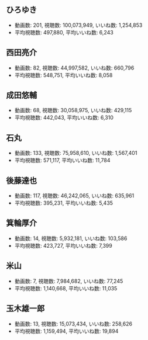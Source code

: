 ## ひろゆき

-   動画数: 201, 視聴数: 100,073,949, いいね数: 1,254,853
-   平均視聴数: 497,880, 平均いいね数: 6,243

## 西田亮介

-   動画数: 82, 視聴数: 44,997,582, いいね数: 660,796
-   平均視聴数: 548,751, 平均いいね数: 8,058

## 成田悠輔

-   動画数: 68, 視聴数: 30,058,975, いいね数: 429,115
-   平均視聴数: 442,043, 平均いいね数: 6,310

## 石丸

-   動画数: 133, 視聴数: 75,958,610, いいね数: 1,567,401
-   平均視聴数: 571,117, 平均いいね数: 11,784

## 後藤達也

-   動画数: 117, 視聴数: 46,242,065, いいね数: 635,961
-   平均視聴数: 395,231, 平均いいね数: 5,435

## 箕輪厚介

-   動画数: 14, 視聴数: 5,932,181, いいね数: 103,586
-   平均視聴数: 423,727, 平均いいね数: 7,399

## 米山

-   動画数: 7, 視聴数: 7,984,682, いいね数: 77,245
-   平均視聴数: 1,140,668, 平均いいね数: 11,035

## 玉木雄一郎

-   動画数: 13, 視聴数: 15,073,434, いいね数: 258,626
-   平均視聴数: 1,159,494, 平均いいね数: 19,894
